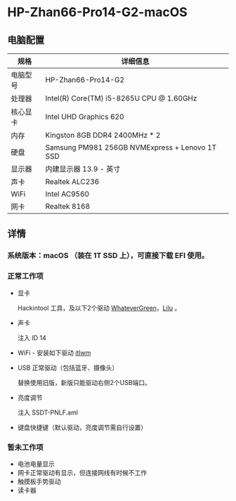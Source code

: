 # HP-Zhan66-Pro14-G2-macOS


## 电脑配置
| 规格     | 详细信息                                       |
| -------- | ---------------------------------------------- |
| 电脑型号 | HP-Zhan66-Pro14-G2                             |
| 处理器   | Intel(R) Core(TM) i5-8265U CPU @ 1.60GHz       |
| 核心显卡 | Intel UHD Graphics 620                         |
| 内存     | Kingston 8GB DDR4 2400MHz * 2                  |
| 硬盘     | Samsung PM981 256GB NVMExpress + Lenovo 1T SSD |
| 显示器   | 内建显示器 13.9 - 英寸                         |
| 声卡     | Realtek ALC236                                 |
| WiFi     | Intel AC9560                                   |
| 网卡     | Realtek 8168                                   |

## 详情
### 系统版本：macOS  （装在  1T SSD 上），可直接下载 EFI 使用。

### 正常工作项
- 显卡

  Hackintool 工具，及以下2个驱动 [WhateverGreen](https://github.com/acidanthera/WhateverGreen/releases)，[Lilu](https://github.com/acidanthera/Lilu/releases) 。

- 声卡

  注入 ID 14

- WiFi - 安装如下驱动 [itlwm](https://github.com/OpenIntelWireless/itlwm/releases)

- USB 正常驱动（包括蓝牙、摄像头）

  替换使用旧版，新版只能驱动右侧2个USB端口。

- 亮度调节

  注入 SSDT-PNLF.aml

- 键盘快捷键（默认驱动，亮度调节需自行设置）

### 暂未工作项
- 电池电量显示
- 网卡正常驱动有显示，但连接网线有时候不工作
- 触摸板手势驱动
- 读卡器

